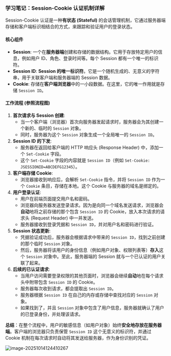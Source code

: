 ### **学习笔记：Session-Cookie 认证机制详解**



Session-Cookie 认证是一种**有状态 (Stateful)** 的会话管理机制，它通过服务器端存储和客户端标识相结合的方式，来跟踪和验证用户的登录状态。



#### **核心组件**



- **Session**: 一个在**服务器端**创建和存储的数据结构。它用于存放特定用户的信息，例如用户 ID、角色、登录时间等。每个 Session 都有一个唯一的标识符。
- **Session ID**: **Session 的唯一标识符**。它是一个随机生成的、无意义的字符串，用于关联客户端和服务器端的 Session 数据。
- **Cookie**: 存储在**客户端浏览器**中的一小段数据。在这里，它的唯一作用就是存储 `Session ID`。



#### **工作流程 (参照流程图)**



1. **首次请求与 Session 创建**:
   - 当一个客户端（浏览器）首次向服务器发起请求时，服务器会为其创建一个新的、临时的 `Session` 对象。
   - 同时，服务器为这个 `Session` 对象生成一个全局唯一的 `Session ID`。
2. **Session ID 的下发**:
   - 服务器在返回给客户端的 HTTP 响应头 (Response Header) 中，添加一个 `Set-Cookie` 字段。
   - 这个 `Set-Cookie` 字段的内容就是 `Session ID`（例如 `Set-Cookie: JSESSIONID=ABCDEFG12345`）。
3. **客户端存储 Cookie**:
   - 浏览器接收到响应后，会解析 `Set-Cookie` 指令，并将 `Session ID` 作为一个 `Cookie` 条目，存储在本地。这个 Cookie 与服务器的域名是绑定的。
4. **用户登录认证**:
   - 用户在前端页面提交用户名和密码。
   - 浏览器向服务器发送登录请求。因为是向同一个域名发送请求，浏览器会**自动**地将之前存储的那个包含 `Session ID` 的 Cookie，放入本次请求的请求头 (Request Header) 中一并发送。
   - 服务器接收到登录凭据和 `Session ID`，并对用户名和密码进行验证。
5. **Session 状态更新**:
   - 凭据验证成功后，服务器会根据请求中带来的 `Session ID`，找到之前创建的那个临时 `Session` 对象。
   - 然后，服务器将该用户的身份信息（例如用户对象、权限列表等）**存入**这个 `Session` 对象中。至此，服务器端的 Session 就与一个已认证的用户关联了起来。
6. **后续的已认证请求**:
   - 当用户访问需要登录权限的其他页面时，浏览器会继续**自动**地在每个请求头中附带包含 `Session ID` 的 Cookie。
   - 服务器每次收到请求，都会提取出 `Session ID`。
   - 服务器根据 `Session ID` 在自己的内存或存储中查找对应的 `Session` 对象。
   - 如果找到了，并且 `Session` 对象中包含了用户信息，服务器就确认了用户的已登录身份，并处理该请求。

**总结**：在整个流程中，用户的敏感信息（如用户对象）始终**安全地存放在服务器端**。客户端的浏览器只负责保管 `Session ID` 这个无意义的标识符，并通过 Cookie 机制在每次请求时自动将其发送给服务器，作为身份识别的凭证。





![image-20251014124410267](D:\porjects\Cloud_Image\cloud-image\笔记\img\image-20251014124410267.png)
